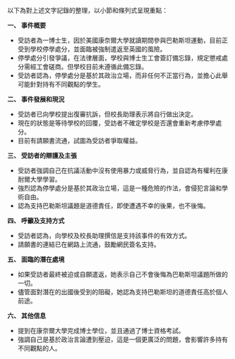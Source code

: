 以下為對上述文字記錄的整理，以小節和條列式呈現重點：

**一、 事件概要**

*   受訪者為一博士生，因於美國康奈爾大學就讀期間參與巴勒斯坦運動，目前正受到學校停學處分，並面臨被強制遣返至英國的風險。
*   停學處分引發爭議，在法律層面，學校與博士生工會簽訂備忘錄，規定懲戒處分需經工會磋商。但學校目前未遵循此備忘錄。
*   受訪者認為，停學處分是基於其政治立場，而非任何不正當行為，並擔心此舉可能針對持有不同觀點的學生。

**二、 事件發展和現況**

*  受訪者已向學校提出復審抗訴，但校長助理表示將自行做出決定。
* 現在的狀態是等待學校的回覆，受訪者不確定學校是否還會重新考慮停學處分。
*   目前有請願書流通，試圖為受訪者爭取權益。

**三、 受訪者的辯護及主張**

*   受訪者強調自己在抗議活動中沒有使用暴力或威脅行為，並自認為有權利在康耐爾大學學習。
*   強烈認為停學處分是基於其政治立場，這是一種危險的作法，會侵犯言論和學術自由。
* 認為支持巴勒斯坦議題是道德責任，即使遭遇不幸的後果，也不後悔。

**四、 呼籲及支持方式**

*   受訪者認為，向學校及校長助理撰信是支持該事件的有效方式。
*   請願書的連結已在網路上流通，鼓勵網民簽名支持。

**五、 面臨的潛在處境**

* 如果受訪者最終被迫或自願遣返，她表示自己不會後悔為巴勒斯坦議題所做的一切。
* 儘管面對潛在的出國後受到的阻礙，她認為支持巴勒斯坦的道德責任高於個人前途。

**六、 其他信息**

* 提到在康奈爾大學完成博士學位，並且通過了博士資格考試。
* 強調自己是基於政治言論遭到壓迫，這是一個更廣泛的問題，會影響許多持有不同觀點的人。
